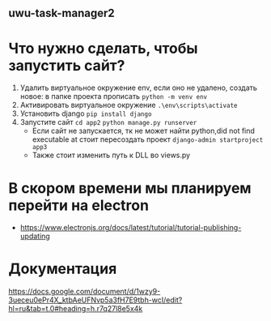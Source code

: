 ## uwu-task-manager2
# Что нужно сделать, чтобы запустить сайт?
1. Удалить виртуальное окружение env, если оно не удалено, создать новое: в папке проекта прописать ```python -m venv env```
2. Активировать виртуальное окружение ```.\env\scripts\activate```
3. Установить django ```pip install django```
4. Запустите сайт ```cd app2``` ```python manage.py runserver```
   - Если сайт не запускается, тк не может найти python,did not find executable at стоит пересоздать проект ```django-admin startproject app3```
   - Также стоит изменить путь к DLL во views.py
# В скором времени мы планируем перейти на electron
- https://www.electronjs.org/docs/latest/tutorial/tutorial-publishing-updating
# Документация
https://docs.google.com/document/d/1wzy9-3ueceu0ePr4X_ktbAeUFNvp5a3fH7E9tbh-wcI/edit?hl=ru&tab=t.0#heading=h.r7q27l8e5x4k
